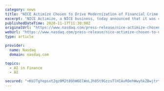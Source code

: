```yaml
---
category: news
title: "NICE Actimize Chosen to Drive Modernization of Financial Crime Operations for Desjardins Group"
excerpt: "NICE Actimize, a NICE business, today announced that it was chosen by Desjardins Group, Canada’ s leading financial cooperative with more than 7 million members and $300 billion in total assets, to provide modernization and expansion for the institutions’ financial crime compliance program and operations."
publishedDateTime: 2020-11-17T11:30:00Z
originalUrl: "https://www.nasdaq.com/press-release/nice-actimize-chosen-to-drive-modernization-of-financial-crime-operations-for"
webUrl: "https://www.nasdaq.com/press-release/nice-actimize-chosen-to-drive-modernization-of-financial-crime-operations-for"
type: article

provider:
  name: Nasdaq
  domain: nasdaq.com

topics:
  - AI in Finance
  - AI

secured: "+KUJTgYepsxt2qz0M2t89hW6ElWoLJh85t9GzzsTlHIAvROehWwyhkZBwjtrtQmvaC+DY/Wm7o85q1HzPjoQZi5xwTaj93CrG+KAm+/7N6lDlTIr+9oR0k2u36xudIeWqAUaE368IhaQgSZuj29ivcnGMK6axvPHraJYGcL2QTWGKyGgwSfAgxAPVG828Mov9F2rrwr82YSWbDIvyEuoVV7Ez+H4rhnCpQFIP69IjJMxvlW0LT62Lfptd5188KrJLeAMn9avsVCScj6oFEjBUpi7vxmSM4sb7AXuYEJkMoODbmVaM9Ol48UPWeWfSBqRSupxz0cw61InAH1OlAEABAxE8mYtgMbksfj46phfPhE=;em/EXB7clT35KamB/V/HBg=="
---
```


